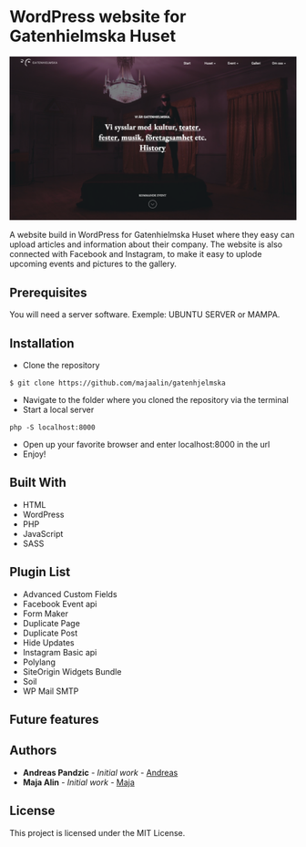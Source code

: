 # WordPress website for Gatenhielmska Huset

![Image description](readme.png)

A website build in WordPress for Gatenhielmska Huset where they easy can upload articles and information about their company. The website is also connected with Facebook and Instagram, to make it easy to uplode upcoming events and pictures to the gallery. 

## Prerequisites
You will need a server software. Exemple: UBUNTU SERVER or MAMPA.

## Installation
- Clone the repository
```
$ git clone https://github.com/majaalin/gatenhjelmska
```
- Navigate to the folder where you cloned the repository via the terminal
- Start a local server
```
php -S localhost:8000
```
- Open up your favorite browser and enter localhost:8000 in the url
- Enjoy!

## Built With
- HTML
- WordPress
- PHP
- JavaScript
- SASS

## Plugin List
- Advanced Custom Fields
- Facebook Event api
- Form Maker
- Duplicate Page
- Duplicate Post
- Hide Updates
- Instagram Basic api
- Polylang
- SiteOrigin Widgets Bundle
- Soil
- WP Mail SMTP

## Future features


## Authors
- **Andreas Pandzic** - *Initial work* - [Andreas](https://apandzic.github.io)
- **Maja Alin** - *Initial work* - [Maja](https://majaalin.github.io)

## License
This project is licensed under the MIT License.
